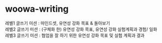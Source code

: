 # woowa-writing

레벨1 글쓰기 미션 : 마인드셋, 유연성 강화 목표 & 돌아보기 <br/>
레벨2 글쓰기 미션 : (구체화 한) 유연성 강화 목표, 유연성 강화 실험계획과 경험/ 일화
레벨3 글쓰기 미션 : 협업을 잘 하기 위한 유연성 강화 목표 및 실험 계획과 결과
